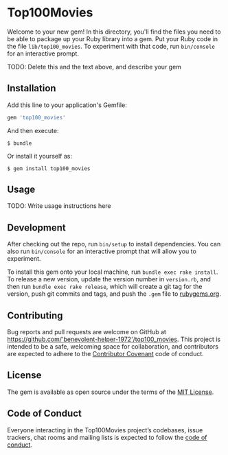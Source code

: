 # Top100Movies

Welcome to your new gem! In this directory, you'll find the files you need to be able to package up your Ruby library into a gem. Put your Ruby code in the file `lib/top100_movies`. To experiment with that code, run `bin/console` for an interactive prompt.

TODO: Delete this and the text above, and describe your gem

## Installation

Add this line to your application's Gemfile:

```ruby
gem 'top100_movies'
```

And then execute:

    $ bundle

Or install it yourself as:

    $ gem install top100_movies

## Usage

TODO: Write usage instructions here

## Development

After checking out the repo, run `bin/setup` to install dependencies. You can also run `bin/console` for an interactive prompt that will allow you to experiment.

To install this gem onto your local machine, run `bundle exec rake install`. To release a new version, update the version number in `version.rb`, and then run `bundle exec rake release`, which will create a git tag for the version, push git commits and tags, and push the `.gem` file to [rubygems.org](https://rubygems.org).

## Contributing

Bug reports and pull requests are welcome on GitHub at https://github.com/'benevolent-helper-1972'/top100_movies. This project is intended to be a safe, welcoming space for collaboration, and contributors are expected to adhere to the [Contributor Covenant](http://contributor-covenant.org) code of conduct.

## License

The gem is available as open source under the terms of the [MIT License](https://opensource.org/licenses/MIT).

## Code of Conduct

Everyone interacting in the Top100Movies project’s codebases, issue trackers, chat rooms and mailing lists is expected to follow the [code of conduct](https://github.com/'benevolent-helper-1972'/top100_movies/blob/master/CODE_OF_CONDUCT.md).
